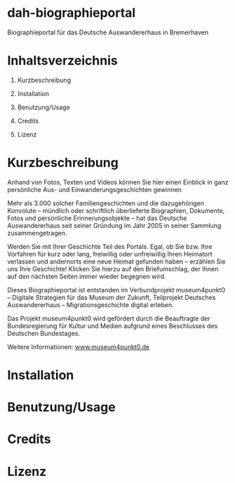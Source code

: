 # dah-biographieportal
Biographieportal für das Deutsche Auswandererhaus in Bremerhaven


# Inhaltsverzeichnis

1. Kurzbeschreibung

1. Installation

1. Benutzung/Usage

1. Credits

1. Lizenz


# Kurzbeschreibung


Anhand von Fotos, Texten und Videos können Sie hier einen Einblick in ganz persönliche Aus- und Einwanderungsgeschichten gewinnen
			
Mehr als 3.000 solcher Familiengeschichten und die dazugehörigen Konvolute – mündlich oder schriftlich überlieferte Biographien, Dokumente, Fotos und persönliche Erinnerungsobjekte – hat das Deutsche Auswandererhaus seit seiner Gründung im Jahr 2005 in seiner Sammlung zusammengetragen.
			
Werden Sie mit Ihrer Geschichte Teil des Portals. Egal, ob Sie bzw. Ihre Vorfahren für kurz oder lang, freiwillig oder unfreiwillig Ihren Heimatort verlassen und andernorts eine neue Heimat gefunden haben – erzählen Sie uns Ihre Geschichte! Klicken Sie hierzu auf den Briefumschlag, der Ihnen auf den nächsten Seiten immer wieder begegnen wird.
			
			
Dieses Biographieportal ist entstanden im Verbundprojekt museum4punkt0
– Digitale Strategien für das Museum der Zukunft, Teilprojekt Deutsches Auswandererhaus
– Migrationsgeschichte digital erleben. 

Das Projekt museum4punkt0 wird gefördert durch die Beauftragte der Bundesregierung für Kultur und Medien aufgrund eines Beschlusses des Deutschen Bundestages.

Weitere Informationen: www.museum4punkt0.de

# Installation

# Benutzung/Usage

# Credits

# Lizenz

